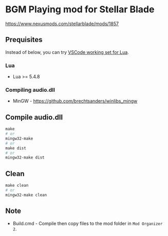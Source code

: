 # BGM Playing mod for Stellar Blade

https://www.nexusmods.com/stellarblade/mods/1857


## Prequisites

Instead of below, you can try [VSCode working set for Lua](https://github.com/edp1096/my-lua-set).

### Lua
* Lua >= 5.4.8

### Compiling audio.dll
* MinGW - https://github.com/brechtsanders/winlibs_mingw


## Compile audio.dll
```powershell
make
# or
mingw32-make
# or
make dist
# or
mingw32-make dist
```


## Clean
```powershell
make clean
# or
mingw32-make clean
```


## Note
* Build.cmd - Compile then copy files to the mod folder in `Mod Organizer 2`.
